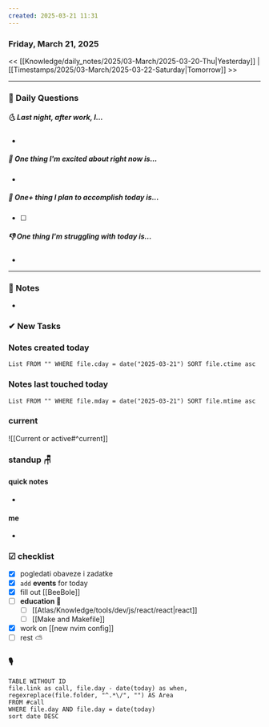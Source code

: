 ```yaml
---
created: 2025-03-21 11:31
---
```

### Friday, March 21, 2025

<< [[Knowledge/daily_notes/2025/03-March/2025-03-20-Thu|Yesterday]] | [[Timestamps/2025/03-March/2025-03-22-Saturday|Tomorrow]] >>

___
### 📅 Daily Questions
##### 🌜 **Last night, after work, I...**
- 

##### 🙌 **One thing I'm excited about right now is...**
- 

##### 🚀 **One+ thing I plan to accomplish today is...**
- [ ] 

##### 👎 **One thing I'm struggling with today is...**
- 

---
### 📝 Notes
- 
### ✔ New Tasks

### Notes created today
```dataview
List FROM "" WHERE file.cday = date("2025-03-21") SORT file.ctime asc
```

### Notes last touched today
```dataview
List FROM "" WHERE file.mday = date("2025-03-21") SORT file.mtime asc
`````
### **current**
![[Current or active#^current]]

### **standup** 🪑

#### quick notes
- 
#### me 
- 

### ☑ checklist
- [x] pogledati  obaveze i zadatke
- [x] `add` **events** for today
- [x] fill out [[BeeBole]]
- [ ] **education 🎒**
	- [ ] [[Atlas/Knowledge/tools/dev/js/react/react|react]]
	- [ ] [[Make and Makefile]]
- [x] work on [[new nvim config]]
- [ ] rest ⛅ 

### 🎙
```dataview
TABLE WITHOUT ID
file.link as call, file.day - date(today) as when, regexreplace(file.folder, "^.*\/", "") AS Area
FROM #call
WHERE file.day AND file.day = date(today)
sort date DESC
```

